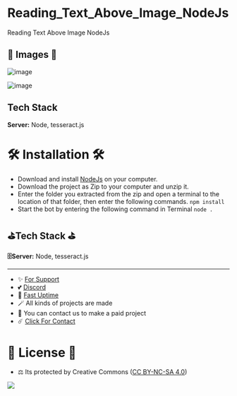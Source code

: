 # Reading_Text_Above_Image_NodeJs
Reading Text Above Image NodeJs

## 🎈 Images 🎈

![image](https://github.com/fastuptime/Reading_Text_Above_Image_NodeJs/assets/63351166/45e9fe7c-3c90-4234-a36c-0bec0b2b5abd)

![image](https://github.com/fastuptime/Reading_Text_Above_Image_NodeJs/assets/63351166/60e30ea0-24ee-4d65-a251-d8c6fa0f0f52)


## Tech Stack

**Server:** Node, tesseract.js

# 🛠️ Installation 🛠️

- Download and install [NodeJs](https://nodejs.org/en/download) on your computer.
- Download the project as Zip to your computer and unzip it.
- Enter the folder you extracted from the zip and open a terminal to the location of that folder, then enter the following commands.
`npm install`
- Start the bot by entering the following command in Terminal
`node .`

## ⛳Tech Stack ⛳

**🗄️Server:** Node, tesseract.js

---
- ✨ [For Support](https://github.com/sponsors/fastuptime) <br>
- 💕 [Discord](https://fastuptime.com/discord)<br>
- 🏓 [Fast Uptime](https://fastuptime.com/)<br>
- 🪄 All kinds of projects are made <br>
- 🧨 You can contact us to make a paid project<br>
- ☄️ [Click For Contact](mailto:fastuptime@gmail.com)<br>

# 🎯 License 🎯
- ⚖️ Its protected by Creative Commons ([CC BY-NC-SA 4.0](https://creativecommons.org/licenses/by-nc-sa/4.0/))

<a href="https://creativecommons.org/licenses/by-nc-sa/4.0/" title="BYNCSA40"><img src="https://licensebuttons.net/l/by-nc-sa/4.0/88x31.png"></a>

